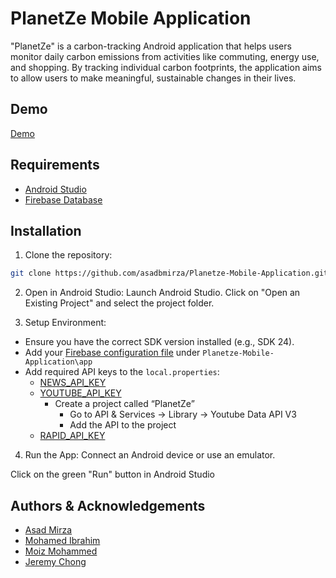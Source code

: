 
# PlanetZe Mobile Application

"PlanetZe" is a carbon-tracking Android application that helps users monitor daily
carbon emissions from activities like commuting, energy use, and shopping. By tracking individual carbon footprints, 
the application aims to allow users to make meaningful, sustainable changes in their lives.

## Demo

[Demo](https://drive.google.com/file/d/1pmDDJFIjztLE7cJ-tm6BqIx9bcFbmA0w/view?usp=drive_link)

## Requirements

- [Android Studio](https://developer.android.com/studio/install)
- [Firebase Database](https://firebase.google.com/docs/android/setup)

## Installation

1. Clone the repository:
```bash
git clone https://github.com/asadbmirza/Planetze-Mobile-Application.git
```


2. Open in Android Studio:
Launch Android Studio.
Click on "Open an Existing Project" and select the project folder.


3. Setup Environment:
- Ensure you have the correct SDK version installed (e.g., SDK 24).
- Add your [Firebase configuration file](https://firebase.google.com/docs/android/setup) under ```Planetze-Mobile-Application\app```
- Add required API keys to the ```local.properties```:
  - [NEWS_API_KEY](https://newsapi.org/)
  - [YOUTUBE_API_KEY](https://console.cloud.google.com/)
    - Create a project called “PlanetZe”
        - Go to API & Services -> Library -> Youtube Data API V3
        - Add the API to the project
  - [RAPID_API_KEY](https://rapidapi.com/)


4. Run the App:
Connect an Android device or use an emulator.

Click on the green "Run" button in Android Studio
    
## Authors & Acknowledgements

- [Asad Mirza](https://github.com/asadmirza121)
- [Mohamed Ibrahim](https://github.com/moibra05)
- [Moiz Mohammed](https://github.com/moizm05)
- [Jeremy Chong](https://github.com/jchong9)
